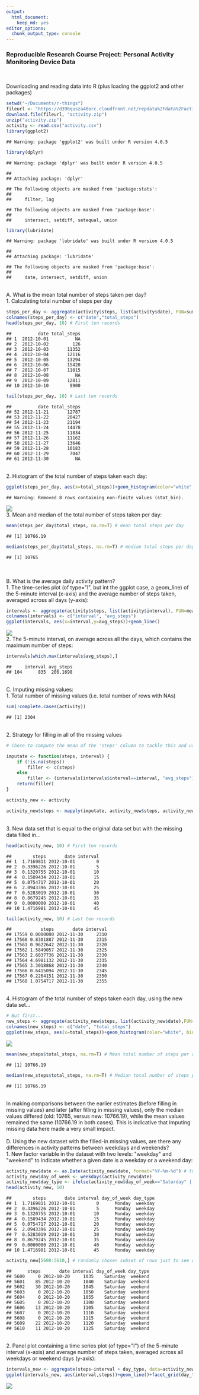 ```yaml
---
output: 
  html_document: 
    keep_md: yes
editor_options: 
  chunk_output_type: console
---
```

### Reproducible Research Course Project: Personal Activity Monitoring Device Data

<br>

Downloading and reading data into R (plus loading the ggplot2 and other packages)

```r
setwd("~/Documents/r-things")
fileurl <- "https://d396qusza40orc.cloudfront.net/repdata%2Fdata%2Factivity.zip"
download.file(fileurl, "activity.zip")
unzip("activity.zip")
activity <- read.csv("activity.csv")
library(ggplot2)
```

```
## Warning: package 'ggplot2' was built under R version 4.0.5
```

```r
library(dplyr)
```

```
## Warning: package 'dplyr' was built under R version 4.0.5
```

```
## 
## Attaching package: 'dplyr'
```

```
## The following objects are masked from 'package:stats':
## 
##     filter, lag
```

```
## The following objects are masked from 'package:base':
## 
##     intersect, setdiff, setequal, union
```

```r
library(lubridate)
```

```
## Warning: package 'lubridate' was built under R version 4.0.5
```

```
## 
## Attaching package: 'lubridate'
```

```
## The following objects are masked from 'package:base':
## 
##     date, intersect, setdiff, union
```
<br>
A. What is the mean total number of steps taken per day?<br>
1. Calculating total number of steps per day<br>

```r
steps_per_day <- aggregate(activity$steps, list(activity$date), FUN=sum)
colnames(steps_per_day) <- c("date","total_steps")
head(steps_per_day, 10) # First ten records
```

```
##          date total_steps
## 1  2012-10-01          NA
## 2  2012-10-02         126
## 3  2012-10-03       11352
## 4  2012-10-04       12116
## 5  2012-10-05       13294
## 6  2012-10-06       15420
## 7  2012-10-07       11015
## 8  2012-10-08          NA
## 9  2012-10-09       12811
## 10 2012-10-10        9900
```

```r
tail(steps_per_day, 10) # Last ten records
```

```
##          date total_steps
## 52 2012-11-21       12787
## 53 2012-11-22       20427
## 54 2012-11-23       21194
## 55 2012-11-24       14478
## 56 2012-11-25       11834
## 57 2012-11-26       11162
## 58 2012-11-27       13646
## 59 2012-11-28       10183
## 60 2012-11-29        7047
## 61 2012-11-30          NA
```
<br>
2. Histogram of the total number of steps taken each day:

```r
ggplot(steps_per_day, aes(x=total_steps))+geom_histogram(color="white", binwidth=2000)
```

```
## Warning: Removed 8 rows containing non-finite values (stat_bin).
```

![](PA1_template_files/figure-html/unnamed-chunk-3-1.png)<!-- -->
<br>
3. Mean and median of the total number of steps taken per day:

```r
mean(steps_per_day$total_steps, na.rm=T) # mean total steps per day
```

```
## [1] 10766.19
```

```r
median(steps_per_day$total_steps, na.rm=T) # median total steps per day
```

```
## [1] 10765
```
<br>
<br>
B. What is the average daily activity pattern?
<br>
1. The time-series plot (of type="l", but int the ggplot case, a geom_line) of the 5-minute interval (x-axis) and the average number of steps taken, averaged across all days (y-axis):

```r
intervals <- aggregate(activity$steps, list(activity$interval), FUN=mean, na.rm=T)
colnames(intervals) <- c("interval", "avg_steps")
ggplot(intervals, aes(x=interval,y=avg_steps))+geom_line()
```

![](PA1_template_files/figure-html/unnamed-chunk-5-1.png)<!-- -->
<br>
2. The 5-minute interval, on average across all the days, which contains the maximum number of steps:

```r
intervals[which.max(intervals$avg_steps),]
```

```
##     interval avg_steps
## 104      835  206.1698
```
<br>
C. Imputing missing values:<br>
1. Total number of missing values (i.e. total number of rows with NAs)

```r
sum(!complete.cases(activity))
```

```
## [1] 2304
```
<br>
2. Strategy for filling in all of the missing values

```r
# Chose to compute the mean of the 'steps' column to tackle this and use the result to fill in the empty (NA) values. Will be making a new dataset, call it 'new_activity,' in the process.

imputate <- function(steps, interval) {
	if (!is.na(steps))
		filler <- c(steps)
	else
		filler <- (intervals[intervals$interval==interval, "avg_steps"])
	return(filler)
}

activity_new <- activity

activity_new$steps <- mapply(imputate, activity_new$steps, activity_new$interval)
```
<br>
3. New data set that is equal to the original data set but with the missing data filled in...

```r
head(activity_new, 10) # First ten records
```

```
##        steps       date interval
## 1  1.7169811 2012-10-01        0
## 2  0.3396226 2012-10-01        5
## 3  0.1320755 2012-10-01       10
## 4  0.1509434 2012-10-01       15
## 5  0.0754717 2012-10-01       20
## 6  2.0943396 2012-10-01       25
## 7  0.5283019 2012-10-01       30
## 8  0.8679245 2012-10-01       35
## 9  0.0000000 2012-10-01       40
## 10 1.4716981 2012-10-01       45
```

```r
tail(activity_new, 10) # Last ten records
```

```
##           steps       date interval
## 17559 0.0000000 2012-11-30     2310
## 17560 0.8301887 2012-11-30     2315
## 17561 0.9622642 2012-11-30     2320
## 17562 1.5849057 2012-11-30     2325
## 17563 2.6037736 2012-11-30     2330
## 17564 4.6981132 2012-11-30     2335
## 17565 3.3018868 2012-11-30     2340
## 17566 0.6415094 2012-11-30     2345
## 17567 0.2264151 2012-11-30     2350
## 17568 1.0754717 2012-11-30     2355
```
<br>
4. Histogram of the total number of steps taken each day, using the new data set...<br>

```r
# But first...
new_steps <- aggregate(activity_new$steps, list(activity_new$date),FUN=sum)
colnames(new_steps) <- c("date", "total_steps")
ggplot(new_steps, aes(x=total_steps))+geom_histogram(color="white", binwidth = 2000)
```

![](PA1_template_files/figure-html/unnamed-chunk-10-1.png)<!-- -->
<br>

```r
mean(new_steps$total_steps, na.rm=T) # Mean total number of steps per day
```

```
## [1] 10766.19
```

```r
median(new_steps$total_steps, na.rm=T) # Median total number of steps per day
```

```
## [1] 10766.19
```
<br>
In making comparisons between the earlier estimates (before filling in missing values) and later (after filling in missing values), only the median values differed (old: 10765, versus new: 10766.19), while the mean values remained the same (10766.19 in both cases). This is indicative that imputing missing data here made a very small impact.
<br>
<br>
D. Using the new dataset with the filled-in missing values, are there any differences in activity patterns between weekdays and weekends?<br>
1. New factor variable in the dataset with two levels: "weekday" and "weekend" to indicate whether a given date is a weekday or a weekend day:

```r
activity_new$date <- as.Date(activity_new$date, format="%Y-%m-%d") # turning 'date' values from character string to date format
activity_new$day_of_week <- weekdays(activity_new$date)
activity_new$day_type <- ifelse(activity_new$day_of_week=="Saturday" | activity_new$day_of_week=="Sunday", "weekend", "weekday") # new factor variable
head(activity_new, 10)
```

```
##        steps       date interval day_of_week day_type
## 1  1.7169811 2012-10-01        0      Monday  weekday
## 2  0.3396226 2012-10-01        5      Monday  weekday
## 3  0.1320755 2012-10-01       10      Monday  weekday
## 4  0.1509434 2012-10-01       15      Monday  weekday
## 5  0.0754717 2012-10-01       20      Monday  weekday
## 6  2.0943396 2012-10-01       25      Monday  weekday
## 7  0.5283019 2012-10-01       30      Monday  weekday
## 8  0.8679245 2012-10-01       35      Monday  weekday
## 9  0.0000000 2012-10-01       40      Monday  weekday
## 10 1.4716981 2012-10-01       45      Monday  weekday
```

```r
activity_new[5600:5610,] # randomly chosen subset of rows just to see whether weekend days were correctly identified as 'weekend'
```

```
##      steps       date interval day_of_week day_type
## 5600     0 2012-10-20     1035    Saturday  weekend
## 5601    85 2012-10-20     1040    Saturday  weekend
## 5602    30 2012-10-20     1045    Saturday  weekend
## 5603     0 2012-10-20     1050    Saturday  weekend
## 5604     0 2012-10-20     1055    Saturday  weekend
## 5605     0 2012-10-20     1100    Saturday  weekend
## 5606    13 2012-10-20     1105    Saturday  weekend
## 5607     0 2012-10-20     1110    Saturday  weekend
## 5608     0 2012-10-20     1115    Saturday  weekend
## 5609    22 2012-10-20     1120    Saturday  weekend
## 5610    11 2012-10-20     1125    Saturday  weekend
```
<br>
2. Panel plot containing a time series plot (of type="l") of the 5-minute interval (x-axis) and average number of steps taken, averaged across all weekdays or weekend days (y-axis):

```r
intervals_new <- aggregate(steps~interval + day_type, data=activity_new, FUN=mean)
ggplot(intervals_new, aes(interval,steps))+geom_line()+facet_grid(day_type ~.) + xlab("interval") + ylab("avg. steps")
```

![](PA1_template_files/figure-html/unnamed-chunk-13-1.png)<!-- -->
